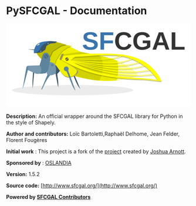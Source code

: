 # PySFCGAL - Documentation

![](assets/img/sfcgal.png)

**Description:** An official wrapper around the SFCGAL library for Python in the style of Shapely.

**Author and contributors:** Loïc Bartoletti,Raphaël Delhome, Jean Felder, Florent Fougères

**Initial work** : This project is a fork of the [project](https://github.com/snorfalorpagus/pysfcgal/) created by [Joshua Arnott](https://github.com/snorfalorpagus).

**Sponsored by** : [OSLANDIA](https://www.oslandia.com)

**Version:** 1.5.2

**Source code:** [http://www.sfcgal.org/](http://www.sfcgal.org/)

**Powered by [SFCGAL Contributors](https://sfcgal.gitlab.io/SFCGAL/)**
